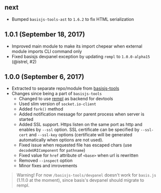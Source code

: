 ## next

- Bumped `basisjs-tools-ast` to `1.6.2` to fix HTML serialization

## 1.0.1 (September 18, 2017)

- Improved main module to make its import chepear when external module imports CLI command only
- Fixed basisjs devpanel exception by updating `rempl` to `1.0.0-alpha15` (@istrel, #2)

## 1.0.0 (September 6, 2017)

- Extracted to separate repo/module from [basisjs-tools](https://github.com/basisjs/basisjs-tools)
- Changes since being a part of `basisjs-tools`
    - Changed to use [rempl](https://github.com/rempl/rempl) as backend for devtools
    - Used slim version of `socket.io-client`
    - Added `fork()` method
    - Added notification message for parent process when server is started
    - Added SSL support. Https listen on the same port as http and enables by `--ssl` option. SSL certificate can be specified by `--ssl-cert` and `--ssl-key` options (certificate will be generated automatically when options are not used).
    - Fixed issue when requested file has escaped chars (use `decodeURIComponent` for `pathname`)
    - Fixed value for `href` attribute of `<base>` when url is rewritten
    - Removed `--inspect` option
    - Minor fixes and imrovements

> Warning! For now `/basisjs-tools/devpanel` doesn't work for `basis.js` (1.11.0 at the moment), since basis's devpanel should migrate to rempl.

